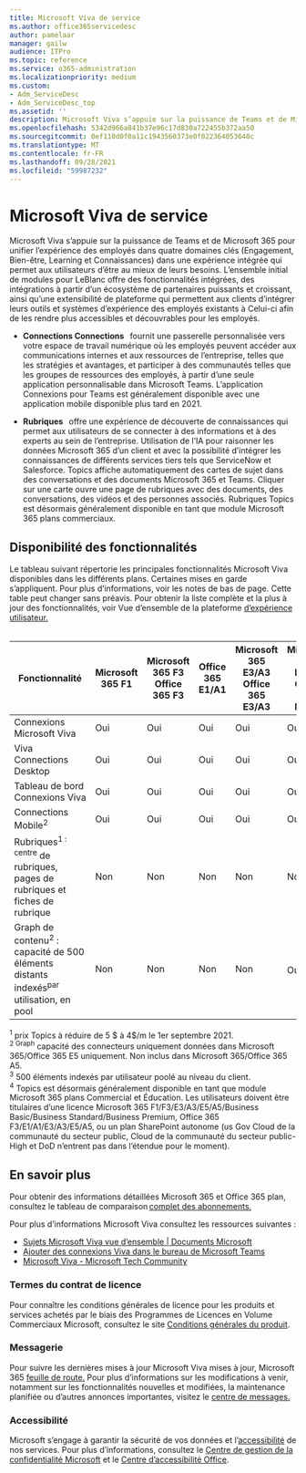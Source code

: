 ```yaml
---
title: Microsoft Viva de service
ms.author: office365servicedesc
author: pamelaar
manager: gailw
audience: ITPro
ms.topic: reference
ms.service: o365-administration
ms.localizationpriority: medium
ms.custom:
- Adm_ServiceDesc
- Adm_ServiceDesc_top
ms.assetid: ''
description: Microsoft Viva s’appuie sur la puissance de Teams et de Microsoft 365 pour unifier l’expérience des employés dans quatre domaines clés (Engagement, Bien-être, Learning et Connaissances) dans une expérience intégrée qui permet aux utilisateurs d’être au mieux de leurs besoins.
ms.openlocfilehash: 5342d966a841b37e96c17d830a722455b372aa50
ms.sourcegitcommit: 0ef110d0f0a11c1943560373e0f022364053640c
ms.translationtype: MT
ms.contentlocale: fr-FR
ms.lasthandoff: 09/28/2021
ms.locfileid: "59987232"
---
```

# <a name="microsoft-viva-service-description"></a>Microsoft Viva de service

Microsoft Viva s’appuie sur la puissance de Teams et de Microsoft 365 pour unifier l’expérience des employés dans quatre domaines clés (Engagement, Bien-être, Learning et Connaissances) dans une expérience intégrée qui permet aux utilisateurs d’être au mieux de leurs besoins. L’ensemble initial de modules pour LeBlanc offre des fonctionnalités intégrées, des intégrations à partir d’un écosystème de partenaires puissants et croissant, ainsi qu’une extensibilité de plateforme qui permettent aux clients d’intégrer leurs outils et systèmes d’expérience des employés existants à Celui-ci afin de les rendre plus accessibles et découvrables pour les employés.

- **Connections Connections**   fournit une passerelle personnalisée vers votre espace de travail numérique où les employés peuvent accéder aux communications internes et aux ressources de l’entreprise, telles que les stratégies et avantages, et participer à des communautés telles que les groupes de ressources des employés, à partir d’une seule application personnalisable dans Microsoft Teams. L’application Connexions pour Teams est généralement disponible avec une application mobile disponible plus tard en 2021.

- **Rubriques**   offre une expérience de découverte de connaissances qui permet aux utilisateurs de se connecter à des informations et à des experts au sein de l’entreprise. Utilisation de l’IA pour raisonner les données Microsoft 365 d’un client et avec la possibilité d’intégrer les connaissances de différents services tiers tels que ServiceNow et Salesforce. Topics affiche automatiquement des cartes de sujet dans des conversations et des documents Microsoft 365 et Teams. Cliquer sur une carte ouvre une page de rubriques avec des documents, des conversations, des vidéos et des personnes associés. Rubriques Topics est désormais généralement disponible en tant que module Microsoft 365 plans commerciaux.

## <a name="feature-availability"></a>Disponibilité des fonctionnalités

Le tableau suivant répertorie les principales fonctionnalités Microsoft Viva disponibles dans les différents plans. Certaines mises en garde s’appliquent. Pour plus d’informations, voir les notes de bas de page. Cette table peut changer sans préavis. Pour obtenir la liste complète et la plus à jour des fonctionnalités, voir Vue d’ensemble de la plateforme [d’expérience utilisateur.](https://www.microsoft.com/microsoft-viva/overview)<br><br>

| Fonctionnalité  | Microsoft 365 F1  | Microsoft 365 F3 <br/>Office 365 F3 | Office 365 E1/A1  | Microsoft 365 E3/A3 <br/>Office 365 E3/A3  | Microsoft 365 E5/A5 <br/>Office 365 E5/A5   | Microsoft 365 Business Basic  | Microsoft 365 Business Standard  | Microsoft 365 Business Premium  | Rubriques<sup>4</sup> <br/>Module complémentaire |
|---------|----------|----------------------|-------------|-----------------------------|------------------------------|----------------------|-------------------------|------------------------|-----------------------|
| Connexions Microsoft Viva  | Oui  | Oui  | Oui  | Oui  | Oui  | Oui  | Oui  | Oui  | Non  |
| Viva Connections Desktop  | Oui  | Oui  | Oui  | Oui  | Oui  | Oui  | Oui  | Oui  | Non  |
| Tableau de bord Connexions Viva  | Oui  | Oui  | Oui  | Oui  | Oui  | Oui  | Oui  | Oui  | Non  |
| Connections Mobile<sup>2</sup>  | Oui  | Oui  | Oui  | Oui  | Oui  | Oui  | Oui  | Oui  | Non  |
| Rubriques<sup>1 : centre</sup> de rubriques, pages de rubriques et fiches de rubrique  | Non  | Non  | Non  | Non  | Non  | Non  | Non  | Non  | Oui  |
| Graph de contenu<sup>2</sup> : capacité de 500 éléments distants indexés<sup>par</sup> utilisation, en pool  | Non  | Non  | Non  | Non  | Oui<sup>2</sup>  | Non  | Non  | Non  | Oui  |

<sup>1</sup> prix Topics à réduire de 5 $ à 4$/m le 1er septembre 2021. <br/>
<sup>2 Graph</sup> capacité des connecteurs uniquement données dans Microsoft 365/Office 365 E5 uniquement. Non inclus dans Microsoft 365/Office 365 A5. <br/>
<sup>3</sup> 500 éléments indexés par utilisateur poolé au niveau du client. <br/>
<sup>4</sup> Topics est désormais généralement disponible en tant que module Microsoft 365 plans Commercial et Éducation. Les utilisateurs doivent être titulaires d’une licence Microsoft 365 F1/F3/E3/A3/E5/A5/Business Basic/Business Standard/Business Premium, Office 365 F3/E1/A1/E3/A3/E5/A5, ou un plan SharePoint autonome (us Gov Cloud de la communauté du secteur public, Cloud de la communauté du secteur public-High et DoD n’entrent pas dans l’étendue pour le moment).

## <a name="learn-more"></a>En savoir plus

Pour obtenir des informations détaillées Microsoft 365 et Office 365 plan, consultez le tableau de comparaison [complet des abonnements.](https://www.microsoft.com/microsoft-365/compare-microsoft-365-enterprise-plans)

Pour plus d’informations Microsoft Viva consultez les ressources suivantes :

- [Sujets Microsoft Viva vue d’ensemble | Documents Microsoft](/microsoft-365/knowledge/topic-experiences-overview)
- [Ajouter des connexions Viva dans le bureau de Microsoft Teams](/sharepoint/viva-connections)
- [Microsoft Viva - Microsoft Tech Community](https://techcommunity.microsoft.com/t5/microsoft-viva/ct-p/MicrosoftViva)

### <a name="licensing-terms"></a>Termes du contrat de licence

Pour connaître les conditions générales de licence pour les produits et services achetés par le biais des Programmes de Licences en Volume Commerciaux Microsoft, consultez le site [Conditions générales du produit](https://www.microsoft.com/licensing/terms/).

### <a name="messaging"></a>Messagerie

Pour suivre les dernières mises à jour Microsoft Viva mises à jour, Microsoft 365 [feuille de route.](https://www.microsoft.com/microsoft-365/roadmap) Pour plus d’informations sur les modifications à venir, notamment sur les fonctionnalités nouvelles et modifiées, la maintenance planifiée ou d’autres annonces importantes, visitez le [centre de messages.](/microsoft-365/admin/manage/message-center)

### <a name="accessibility"></a>Accessibilité

Microsoft s’engage à garantir la sécurité de vos données et l’[accessibilité](https://www.microsoft.com/trust-center/compliance/accessibility) de nos services. Pour plus d’informations, consultez le [Centre de gestion de la confidentialité Microsoft](https://www.microsoft.com/trust-center) et le [Centre d’accessibilité Office](https://support.office.com/article/ecab0fcf-d143-4fe8-a2ff-6cd596bddc6d).
